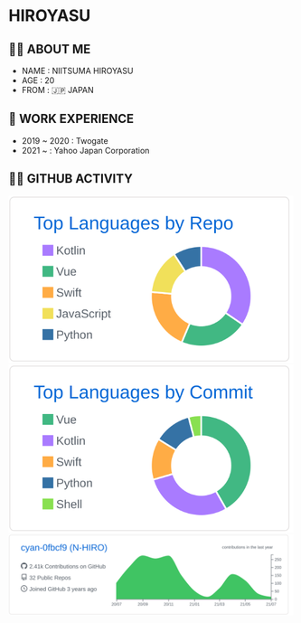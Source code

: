 # HIROYASU
## 🙋‍♂️ ABOUT ME
- NAME : NIITSUMA HIROYASU
- AGE : 20
- FROM : 🇯🇵 JAPAN


## 💼 WORK EXPERIENCE
- 2019 ~ 2020 : Twogate
- 2021 ~      : Yahoo Japan Corporation


## 🏃‍♂️ GITHUB ACTIVITY
![](https://raw.githubusercontent.com/cyan-0fbcf9/cyan-0fbcf9/main/profile-summary-card-output/github/1-repos-per-language.svg)
![](https://raw.githubusercontent.com/cyan-0fbcf9/cyan-0fbcf9/main/profile-summary-card-output/github/2-most-commit-language.svg)
![](https://raw.githubusercontent.com/cyan-0fbcf9/cyan-0fbcf9/main/profile-summary-card-output/github/0-profile-details.svg)
